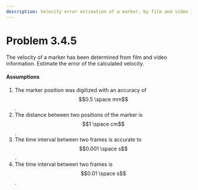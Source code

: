 ```yaml
---
description: Velocity error estimation of a marker, by film and video information.
---
```


# Problem 3.4.5

The velocity of a marker has been determined from film and video information. Estimate the error of the calculated velocity.&#x20;

#### Assumptions

1. The marker position was digitized with an accuracy of $$0.5 \space mm$$.&#x20;
2. The distance between two positions of the marker is $$1 \space cm$$.
3. The time interval between two frames is accurate to $$0.001 \space s$$.
4. The time interval between two frames is $$0.01 \space s$$.
